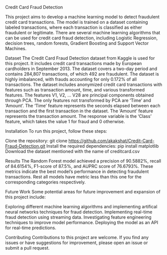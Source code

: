 Credit Card Fraud Detection

This project aims to develop a machine learning model to detect fraudulent credit card transactions. The model is trained on a dataset containing labeled transactions, where each transaction is classified as either fraudulent or legitimate. There are several machine learning algorithms that can be used for credit card fraud detection, including Logistic Regression, decision trees, random forests, Gradient Boosting and Support Vector Machines.

Dataset
The Credit Card Fraud Detection dataset from Kaggle is used for this project. It includes credit card transactions made by European cardholders in September 2013. The dataset covers a two-day period and contains 284,807 transactions, of which 492 are fraudulent. The dataset is highly imbalanced, with frauds accounting for only 0.172% of all transactions. The dataset includes anonymized credit card transactions with features such as transaction amount, time, and various transformed features. The features V1, V2, … V28 are principal components obtained through PCA. The only features not transformed by PCA are ‘Time’ and ‘Amount’. The ‘Time’ feature represents the seconds elapsed between each transaction and the first transaction in the dataset. The ‘Amount’ feature represents the transaction amount. The response variable is the ‘Class’ feature, which takes the value 1 for fraud and 0 otherwise.

Installation
To run this project, follow these steps:

Clone the repository: git clone https://github.com/akakshat/Credit-Card-Fraud-Detection.git
Install the required dependencies: pip install matplotlib
Download the dataset mentioned with the name of creditcard.csv 


Results
The Random Forest model achieved a precision of 90.5882%, recall of 84.6154%, F1-score of 87.5%, and AUPRC score of 76.6793%. These metrics indicate the best model’s performance in detecting fraudulent transactions. Rest all models have metric less than this one for the corresponding categories respectively.

Future Work
Some potential areas for future improvement and expansion of this project include:

Exploring different machine learning algorithms and implementing artifical neural networks techniques for fraud detection.
Implementing real-time fraud detection using streaming data.
Investigating feature engineering techniques to improve model performance.
Deploying the model as an API for real-time predictions.

Contributing
Contributions to this project are welcome. If you find any issues or have suggestions for improvement, please open an issue or submit a pull request.